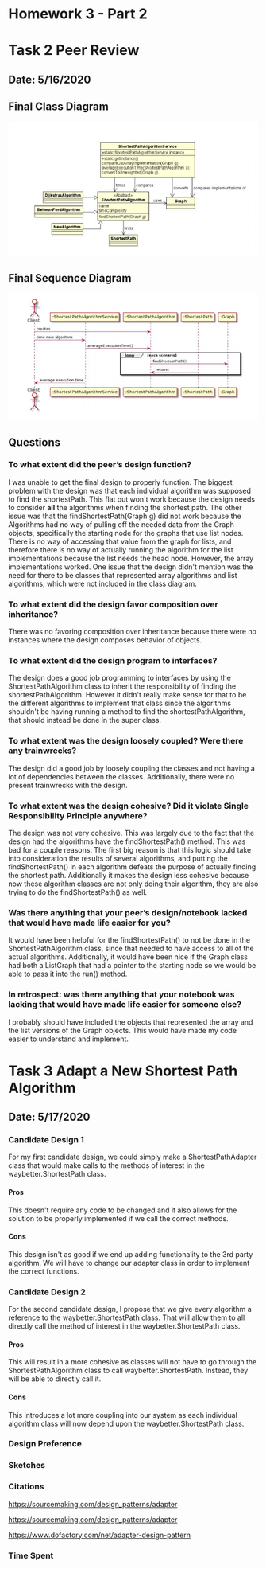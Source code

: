 # Homework 3 - Part 2

# Task 2 Peer Review

## Date: 5/16/2020

## Final Class Diagram

![FinalClassDiagram](images/FinalClassDiagram.PNG)

## Final Sequence Diagram

![FinalSequenceDiagram](images/FinalSequenceDiagram.PNG)

## Questions

### To what extent did the peer’s design function?

I was unable to get the final design to properly function. The biggest problem with the design was that each individual algorithm was supposed to find the shortestPath.
This flat out won't work because the design needs to consider **all** the algorithms when finding the shortest path. The other issue was that the findShortestPath(Graph g) did not work because the Algorithms had no way of pulling off the needed
data from the Graph objects, specifically the starting node for the graphs that use list nodes. There is no way of accessing that value from the graph for lists, and therefore
there is no way of actually running the algorithm for the list implementations because the list needs the head node. However, the array implementations worked.
One issue that the design didn't mention was the need for there to be classes that represented array algorithms and list algorithms, which were not included in the
class diagram.

### To what extent did the design favor composition over inheritance?

There was no favoring composition over inheritance because there were no instances where the design composes behavior of objects.

### To what extent did the design program to interfaces?

The design does a good job programming to interfaces by using the ShortestPathAlgorithm class to inherit the responsibility of finding the shortestPathAlgorithm.
However it didn't really make sense for that to be the different algorithms to implement that class since the algorithms shouldn't be having running a method to find
the shortestPathAlgorithm, that should instead be done in the super class.

### To what extent was the design loosely coupled? Were there any trainwrecks?

The design did a good job by loosely coupling the classes and not having a lot of dependencies between the classes. Additionally, there were no present trainwrecks
with the design.

### To what extent was the design cohesive? Did it violate Single Responsibility Principle anywhere?

The design was not very cohesive. This was largely due to the fact that the design had the algorithms have the findShortestPath() method. This was bad for
a couple reasons. The first big reason is that this logic should take into consideration the results of several algorithms, and putting the findShortestPath() in
each algorithm defeats the purpose of actually finding the shortest path. Additionally it makes the design less cohesive because now these algorithm classes are not only doing their algorithm,
they are also trying to do the findShortestPath() as well.

### Was there anything that your peer’s design/notebook lacked that would have made life easier for you?

It would have been helpful for the findShortestPath() to not be done in the ShortestPathAlgorithm class, since that needed to have access to all of the actual algorithms.
Additionally, it would have been nice if the Graph class had both a ListGraph that had a pointer to the starting node so we would be able to pass it into the run() method.

### In retrospect: was there anything that your notebook was lacking that would have made life easier for someone else?

I probably should have included the objects that represented the array and the list versions of the Graph objects. This would have made my code easier to understand
and implement.

# Task 3 Adapt a New Shortest Path Algorithm

## Date: 5/17/2020

### Candidate Design 1

For my first candidate design, we could simply make a ShortestPathAdapter class that would make calls to the methods of interest in the waybetter.ShortestPath class.

#### Pros

This doesn't require any code to be changed and it also allows for the solution to be properly implemented if we call the correct methods.

#### Cons

This design isn't as good if we end up adding functionality to the 3rd party algorithm. We will have to change our adapter class in order to implement the correct
functions.

### Candidate Design 2

For the second candidate design, I propose that we give every algorithm a reference to the waybetter.ShortestPath class. That will allow them to all directly
call the method of interest in the waybetter.ShortestPath class.

#### Pros

This will result in a more cohesive as classes will not have to go through the ShortestPathAlgorithm class to call waybetter.ShortestPath. Instead, they will
be able to directly call it.

#### Cons

This introduces a lot more coupling into our system as each individual algorithm class will now depend upon the waybetter.ShortestPath class.

### Design Preference

### Sketches

### Citations

https://sourcemaking.com/design_patterns/adapter

https://sourcemaking.com/design_patterns/adapter

https://www.dofactory.com/net/adapter-design-pattern

### Time Spent